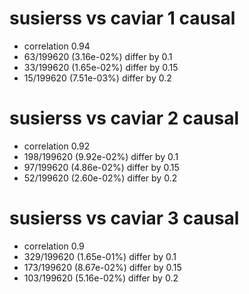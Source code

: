 # susierss vs caviar  1 causal

- correlation 0.94
- 63/199620 (3.16e-02%) differ by 0.1
- 33/199620 (1.65e-02%) differ by 0.15
- 15/199620 (7.51e-03%) differ by 0.2


# susierss vs caviar  2 causal

- correlation 0.92
- 198/199620 (9.92e-02%) differ by 0.1
- 97/199620 (4.86e-02%) differ by 0.15
- 52/199620 (2.60e-02%) differ by 0.2


# susierss vs caviar  3 causal

- correlation 0.9
- 329/199620 (1.65e-01%) differ by 0.1
- 173/199620 (8.67e-02%) differ by 0.15
- 103/199620 (5.16e-02%) differ by 0.2


